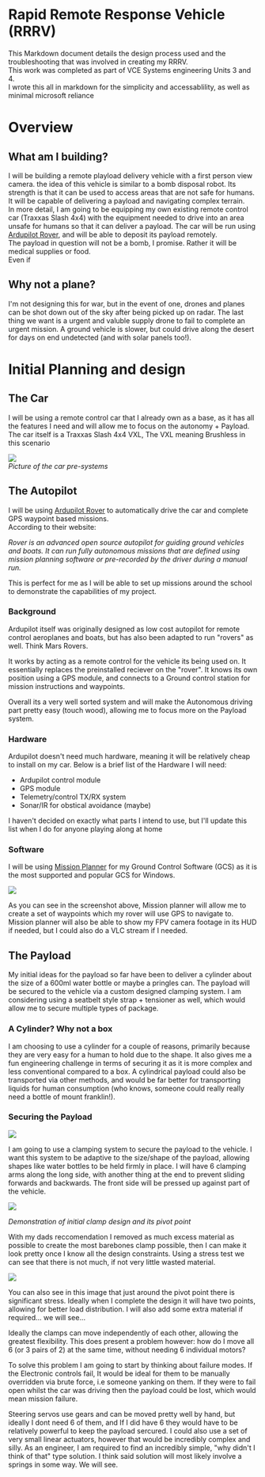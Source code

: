 
# Rapid Remote Response Vehicle (RRRV)
This Markdown document details the design process used and the troubleshooting that was involved in creating my RRRV.  
This work was completed as part of VCE Systems engineering Units 3 and 4.  
I wrote this all in markdown for the simplicity and accessablility, as well as minimal microsoft reliance

# Overview
## What am I building?
I will be building a remote playload delivery vehicle with a first person view camera. the idea of this vehicle is similar to a bomb disposal robot. Its strength is that it can be used to access areas that are not safe for humans. It will be capable of delivering a payload and navigating complex terrain.  
In more detail, I am going to be equipping my own existing remote control car (Traxxas Slash 4x4) with the equipment needed to drive into an area unsafe for humans so that it can deliver a payload. The car will be run using [Ardupilot Rover](https://ardupilot.org/rover/), and will be able to deposit its payload remotely.  
The payload in question will not be a bomb, I promise. Rather it will be medical supplies or food.  
Even if 
## Why not a plane?
I'm not designing this for war, but in the event of one, drones and planes can be shot down out of the sky after being picked up on radar. The last thing we want is a urgent and valuble supply drone to fail to complete an urgent mission. A ground vehicle is slower, but could drive along the desert for days on end undetected (and with solar panels too!).  
# Initial Planning and design 
## The Car 
I will be using a remote control car that I already own as a base, as it has all the features I need and will allow me to focus on the autonomy + Payload.   
The car itself is a Traxxas Slash 4x4 VXL, The VXL meaning Brushless in this scenario

![](https://lh3.googleusercontent.com/cCvXNmqAJQ-Dzde6Edks9Jgcj7sBC_KAo0_wGmh6R-JNMMeAL0P5p_DAWde3b8YiSKtgVkuWM6rpzyeH77Pm35y30xxK-fpQv64y8bZr0GqIGiZyVgs8SOBW173tsOYG5bb0Bzg_VqCsZa3A8IKvnbJjsRLAkWzcedbbvzvXfQaDtdLyuD2dtpHmqYCJ2huL6yCtL1Lvz9MUIKdnny4SO4rXSJYtKarYt0j2UVLjObjb8sBBcidYbHesRW0CjaQ9eNNxwhGmfa5eLCRzgEZoWd5Sr68XB_qBzL2O3Yn7ly7fFERdwxHGQF4XTnSCfq2P6ZYSpEHLkqsSZZzK7Nm_FwICf1S071HIsIt2NgllapRoXOauZLz7k25R7HXRanPbonoyLTWaJA7SjvTZ7_B6i-FJIcsUzPElK729iMZtwo3t54w5d-4rfPNC0TixWHhWna4Hv49gUcMfYLT3MNmX_n2VZPQSyBy45MvSUvBHErS8AuLyIeGc9gY71JLdDTCkIVwa_wjOxutOXE4zE_tWubxW0xLMJYoVQQQLVekeMYtdXsGOuA45APB331n7sB6Xp56kNV-P3MsZD9HL85dC6URxeC3f1sLSvc05SbFpA6ZHpv-YL5MnXsMGwu0om-PWRLInmZtAcjbZjXU_471v37jW0ZE7MH2UCEV5MYWE7H4lFvqIqtk9tLbE7jEJgEjkZlmljgDR8OFUuReqiVYm9Fy5vc_aCQ0UixOvgtojGsRKgwrGhsa_v9izNZ78skEPBCiUsmhMY7P9btSyjMSFQXnKRweO4iZ_mOdFRM1OpyJDXIvnrilnoAqplHU3X7mxO1X8iBTSUgvoJesRud7Ews1GOXbLYjyFYzo4pW-JTXjg57V0mUbY9CBF1G9-tX5DQdVo_Pk1XPFqjKhhqf6CPwtinrSfJsopKeQtH3xoHt6jS43AQshPaFftVbE6VvDxVOc8GpEyf9Hi_Q0RjAST6Ug=w1510-h1133-s-no?authuser=0)  
<i>Picture of the car pre-systems</i>  

## The Autopilot 
I will be using [Ardupilot Rover](https://ardupilot.org/rover/) to automatically drive the car and complete GPS waypoint based missions.  
According to their website:   

<i>Rover is an advanced open source autopilot for guiding ground vehicles and boats. It can run fully autonomous missions that are defined using mission planning software or pre-recorded by the driver during a manual run.</i>

This is perfect for me as I will be able to set up missions around the school to demonstrate the capabilities of my project. 

### Background
Ardupilot itself was originally designed as low cost autopilot for remote control aeroplanes and boats, but has also been adapted to run "rovers" as well. Think Mars Rovers. 

It works by acting as a remote control for the vehicle its being used on. It essentially replaces the preinstalled reciever on the "rover". It knows its own position using a GPS module, and connects to a Ground control station for mission instructions and waypoints. 

Overall its a very well sorted system and will make the Autonomous driving part pretty easy (touch wood), allowing me to focus more on the Payload system.

### Hardware
Ardupilot doesn't need much hardware, meaning it will be relatively cheap to install on my car. Below is a brief list of the Hardware I will need:  

- Ardupilot control module
- GPS module
- Telemetry/control TX/RX system
- Sonar/IR for obstical avoidance (maybe)

I haven't decided on exactly what parts I intend to use, but I'll update this list when I do for anyone playing along at home

### Software
I will be using [Mission Planner](https://ardupilot.org/planner/index.html#home) for my Ground Control Software (GCS) as it is the most supported and popular GCS for Windows. 

<img src='https://ardupilot.org/planner/_images/mission_planner_screen_flight_plan.jpg'>

As you can see in the screenshot above, Mission planner will allow me to create a set of waypoints which my rover will use GPS to navigate to. Mission planner will also be able to show my FPV camera footage in its HUD if needed, but I could also do a VLC stream if I needed.

## The Payload
My initial ideas for the payload so far have been to deliver a cylinder about the size of a 600ml water bottle or maybe a pringles can. The payload will be secured to the vehicle via a custom designed clamping system. I am considering using a seatbelt style strap + tensioner as well, which would allow me to secure multiple types of package. 

### A Cylinder? Why not a box
I am choosing to use a cylinder for a couple of reasons, primarily because they are very easy for a human to hold due to the shape. It also gives me a fun engineering challenge in terms of securing it as it is more complex and less conventional compared to a box. A cylindrical payload could also be transported via other methods, and would be far better for transporting liquids for human consumption (who knows, someone could really really need a bottle of mount franklin!). 
### Securing the Payload

<img src='./media/ogclamps.png'>

I am going to use a clamping system to secure the payload to the vehicle. I want this system to be adaptive to the size/shape of the payload, allowing shapes like water bottles to be held firmly in place. I will have 6 clamping arms along the long side, with another thing at the end to prevent sliding forwards and backwards. The front side will be pressed up against part of the vehicle.

<img src='./media/clampdemo1.png'>  

<i>Demonstration of initial clamp design and its pivot point</i>

With my dads reccomendation I removed as much excess material as possible to create the most barebones clamp possible, then I can make it look pretty once I know all the design constraints. 
Using a stress test we can see that there is not much, if not very little wasted material.

<img src='./media/Barebones Stresstest.png'>

You can also see in this image that just around the pivot point there is significant stress. Ideally when I complete the design it will have two points, allowing for better load distribution. I will also add some extra material if required... we will see...

Ideally the clamps can move independently of each other, allowing the greatest flexibility. This does present a problem however: how do I move all 6 (or 3 pairs of 2) at the same time, without needing 
6 individual motors?

To solve this problem I am going to start by thinking about failure modes. If the Electronic controls fail, It would be ideal for them to be manually overridden via brute force, i.e someone yanking on them. If they were to fail open whilst the car was driving then the payload could be lost, which would mean mission failure.

Steering servos use gears and can be moved pretty well by hand, but ideally I dont need 6 of them, and If I did have 6 they would have to be relatively powerful to keep the payload sercured. I could also use a set of very small linear actuators, however that would be incredibly complex and silly. As an engineer, I am required to find an incredibly simple, "why didn't I think of that" type solution. I think said solution will most likely involve a springs in some way. We will see. 